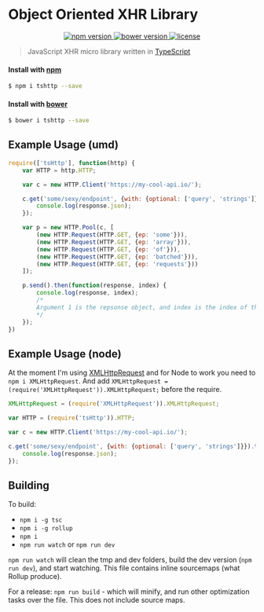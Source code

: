 Object Oriented XHR Library
===========================

<p align="center">
	<a href="https://www.npmjs.com/package/tshttp">
		<img src="https://img.shields.io/npm/v/tshttp.svg" alt="npm version">
	</a>
	<a href="https://github.com/maraisr/tsHttp">
		<img src="https://img.shields.io/bower/v/tshttp.svg" alt="bower version">
	</a>
	<a href="https://github.com/maraisr/tsHttp/blob/master/LICENSE.md">
		<img src="https://img.shields.io/npm/l/tshttp.svg" alt="license">
	</a>
</p>

> JavaScript XHR micro library written in [TypeScript](https://github.com/Microsoft/TypeScript)

#### Install with [npm](https://www.npmjs.com/)
```sh
$ npm i tshttp --save
```

#### Install with [bower](http://bower.io/)
```sh
$ bower i tshttp --save
```

## Example Usage (umd)
```JavaScript
require(['tsHttp'], function(http) {
	var HTTP = http.HTTP;

	var c = new HTTP.Client('https://my-cool-api.io/');

	c.get('some/sexy/endpoint', {with: {optional: ['query', 'strings']}}).then(function(response) {
		console.log(response.json);
	});

	var p = new HTTP.Pool(c, [
		(new HTTP.Request(HTTP.GET, {ep: 'some'})),
		(new HTTP.Request(HTTP.GET, {ep: 'array'})),
		(new HTTP.Request(HTTP.GET, {ep: 'of'})),
		(new HTTP.Request(HTTP.GET, {ep: 'batched'})),
		(new HTTP.Request(HTTP.GET, {ep: 'requests'}))
	]);

	p.send().then(function(response, index) {
		console.log(response, index);
		/*
		Argument 1 is the repsonse object, and index is the index of the pool array.
		*/
	});
})
```

## Example Usage (node)
At the moment I'm using [XMLHttpRequest](https://developer.mozilla.org/en-US/docs/Web/API/XMLHttpRequest) and for Node to work you need to `npm i XMLHttpRequest`. And add `XMLHttpRequest = (require('XMLHttpRequest')).XMLHttpRequest;` before the require.

```JavaScript
XMLHttpRequest = (require('XMLHttpRequest')).XMLHttpRequest;

var HTTP = (require('tsHttp')).HTTP;

var c = new HTTP.Client('https://my-cool-api.io/');

c.get('some/sexy/endpoint', {with: {optional: ['query', 'strings']}}).then(function(response) {
	console.log(response.json);
});
```

## Building

To build:
- `npm i -g tsc`
- `npm i -g rollup`
- `npm i`
- `npm run watch` or `npm run dev`

`npm run watch` will clean the tmp and dev folders, build the dev version (`npm run dev`), and start watching. This file contains inline sourcemaps (what Rollup produce).

For a release: `npm run build` - which will minify, and run other optimization tasks over the file. This does not include source maps.
